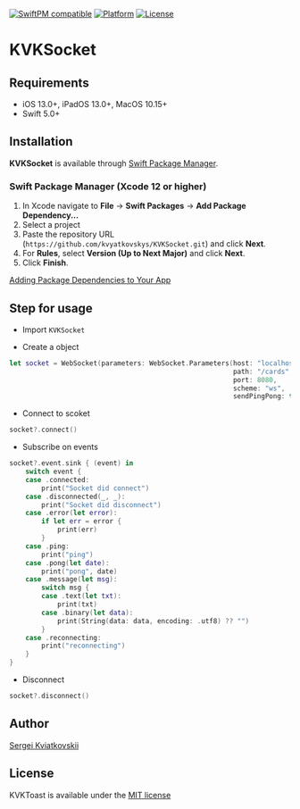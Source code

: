 [![SwiftPM compatible](https://img.shields.io/badge/SwiftPM-compatible-orange.svg)](https://swiftpackageindex.com/kvyatkovskys/KVKToast)
[![Platform](https://img.shields.io/cocoapods/p/KVKToast.svg?style=flat)](https://cocoapods.org/pods/KVKToast)
[![License](https://img.shields.io/cocoapods/l/KVKToast.svg?style=flat)](https://cocoapods.org/pods/KVKToast)

# KVKSocket

## Requirements

- iOS 13.0+, iPadOS 13.0+, MacOS 10.15+
- Swift 5.0+

## Installation

**KVKSocket** is available through [Swift Package Manager](https://swift.org/package-manager/).

### Swift Package Manager (Xcode 12 or higher)

1. In Xcode navigate to **File** → **Swift Packages** → **Add Package Dependency...**
2. Select a project
3. Paste the repository URL (`https://github.com/kvyatkovskys/KVKSocket.git`) and click **Next**.
4. For **Rules**, select **Version (Up to Next Major)** and click **Next**.
5. Click **Finish**.

[Adding Package Dependencies to Your App](https://developer.apple.com/documentation/swift_packages/adding_package_dependencies_to_your_app)

## Step for usage

- Import `KVKSocket`

- Create a object
```swift
let socket = WebSocket(parameters: WebSocket.Parameters(host: "localhost",
                                                        path: "/cards",
                                                        port: 8080,
                                                        scheme: "ws",
                                                        sendPingPong: true))
```

- Connect to scoket 
```swift
socket?.connect()
```

- Subscribe on events
```swift
socket?.event.sink { (event) in
    switch event {
    case .connected:
        print("Socket did connect")
    case .disconnected(_, _):
        print("Socket did disconnect")
    case .error(let error):
        if let err = error {
            print(err)
        }
    case .ping:
        print("ping")
    case .pong(let date):
        print("pong", date)
    case .message(let msg):
        switch msg {
        case .text(let txt):
            print(txt)
        case .binary(let data):
            print(String(data: data, encoding: .utf8) ?? "")
        }
    case .reconnecting:
        print("reconnecting")
    }
}
```

- Disconnect
```swift
socket?.disconnect()
```

## Author

[Sergei Kviatkovskii](https://github.com/kvyatkovskys)

## License

KVKToast is available under the [MIT license](https://github.com/kvyatkovskys/KVKSocket/blob/master/LICENSE.md)
